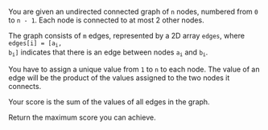 You are given an undirected connected graph of `n` nodes, numbered from `0` to `n - 1`. Each node is connected to at most 2 other nodes.

The graph consists of `m` edges, represented by a 2D array `edges`, where <code>edges[i] = [a<sub>i</sub>, b<sub>i</sub>]</code> indicates that there is an edge between nodes <code>a<sub>i</sub></code> and <code>b<sub>i</sub></code>.

You have to assign a unique value from `1` to `n` to each node. The value of an edge will be the product of the values assigned to the two nodes it connects.

Your score is the sum of the values of all edges in the graph.

Return the maximum score you can achieve.